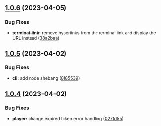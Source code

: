 ## [1.0.6](https://github.com/lyricstify/lyricstify/compare/v1.0.5...v1.0.6) (2023-04-05)


### Bug Fixes

* **terminal-link:** remove hyperlinks from the terminal link and display the URL instead ([38a2baa](https://github.com/lyricstify/lyricstify/commit/38a2baae4a031536bcf649469f1b27ac2e33adda))

## [1.0.5](https://github.com/lyricstify/lyricstify/compare/v1.0.4...v1.0.5) (2023-04-02)


### Bug Fixes

* **cli:** add node shebang ([8185539](https://github.com/lyricstify/lyricstify/commit/81855393e2a45abd7e09f4ee40deae0933c27b71))

## [1.0.4](https://github.com/lyricstify/lyricstify/compare/v1.0.3...v1.0.4) (2023-04-02)


### Bug Fixes

* **player:** change expired token error handling ([027fd55](https://github.com/lyricstify/lyricstify/commit/027fd55bd65d3295eb5bc6e2859b1d4e1e09f807))
